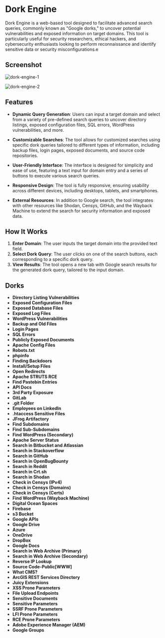 # Dork Engine

Dork Engine is a web-based tool designed to facilitate advanced search queries, commonly known as "Google dorks," to uncover potential vulnerabilities and exposed information on target domains. This tool is particularly useful for security researchers, ethical hackers, and cybersecurity enthusiasts looking to perform reconnaissance and identify sensitive data or security misconfigurations.e

## Screenshot

![dork-engine-1](https://github.com/user-attachments/assets/b11f0fb6-a365-49dc-8444-eb78850f8c4f)

![dork-engine-2](https://github.com/user-attachments/assets/e8f0d8f0-c13e-4c27-805c-70ff90b00a82)


## Features

- **Dynamic Query Generation**: Users can input a target domain and select from a variety of pre-defined search queries to uncover directory listings, exposed configuration files, SQL errors, WordPress vulnerabilities, and more.

- **Customizable Searches**: The tool allows for customized searches using specific dork queries tailored to different types of information, including backup files, login pages, exposed documents, and source code repositories.

- **User-Friendly Interface**: The interface is designed for simplicity and ease of use, featuring a text input for domain entry and a series of buttons to execute various search queries.

- **Responsive Design**: The tool is fully responsive, ensuring usability across different devices, including desktops, tablets, and smartphones.

- **External Resources**: In addition to Google search, the tool integrates with other resources like Shodan, Censys, GitHub, and the Wayback Machine to extend the search for security information and exposed data.

## How It Works

1. **Enter Domain**: The user inputs the target domain into the provided text field.
2. **Select Dork Query**: The user clicks on one of the search buttons, each corresponding to a specific dork query.
3. **View Results**: The tool opens a new tab with Google search results for the generated dork query, tailored to the input domain.

## Dorks

- **Directory Listing Vulnerabilities**
- **Exposed Configuration Files**
- **Exposed Database Files**
- **Exposed Log Files**
- **WordPress Vulnerabilities**
- **Backup and Old Files**
- **Login Pages**
- **SQL Errors**
- **Publicly Exposed Documents**
- **Apache Config Files**
- **Robots.txt**
- **phpinfo**
- **Finding Backdoors**
- **Install/Setup Files**
- **Open Redirects**
- **Apache STRUTS RCE**
- **Find Pastebin Entries**
- **API Docs**
- **3rd Party Exposure**
- **GitLab**
- **.git Folder**
- **Employees on LinkedIn**
- **.htaccess Sensitive Files**
- **JFrog Artifactory**
- **Find Subdomains**
- **Find Sub-Subdomains**
- **Find WordPress (Secondary)**
- **Apache Server Status**
- **Search in Bitbucket and Atlassian**
- **Search in Stackoverflow**
- **Search in GitHub**
- **Search in OpenBugBounty**
- **Search in Reddit**
- **Search in Crt.sh**
- **Search in Shodan**
- **Check in Censys (IPv4)**
- **Check in Censys (Domains)**
- **Check in Censys (Certs)**
- **Find WordPress (Wayback Machine)**
- **Digital Ocean Spaces**
- **Firebase**
- **s3 Bucket**
- **Google APIs**
- **Google Drive**
- **Azure**
- **OneDrive**
- **DropBox**
- **Google Docs**
- **Search in Web Archive (Primary)**
- **Search in Web Archive (Secondary)**
- **Reverse IP Lookup**
- **Source Code-Public[WWW]**
- **What CMS?**
- **ArcGIS REST Services Directory**
- **Juicy Extensions**
- **XSS Prone Parameters**
- **File Upload Endpoints**
- **Sensitive Documents**
- **Sensitive Parameters**
- **SSRF Prone Parameters**
- **LFI Prone Parameters**
- **RCE Prone Parameters**
- **Adobe Experience Manager (AEM)**
- **Google Groups**
